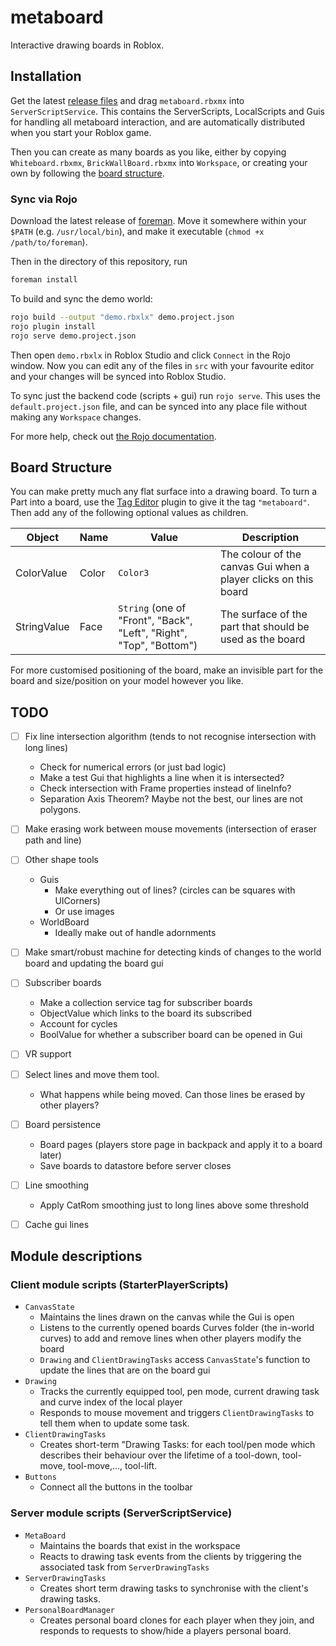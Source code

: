 # metaboard

Interactive drawing boards in Roblox.

## Installation

Get the latest [release files](https://github.com/metauni/metaboard/releases)
and drag `metaboard.rbxmx` into `ServerScriptService`. This contains 
the ServerScripts, LocalScripts and Guis for handling all metaboard interaction,
and are automatically distributed when you start your Roblox game.

Then you can create as many boards as you like, either by copying `Whiteboard.rbxmx`,
`BrickWallBoard.rbxmx` into `Workspace`, or creating your own by following the
[board structure](##-board-structure).

### Sync via Rojo

Download the latest release of [foreman](https://github.com/Roblox/foreman).
Move it somewhere within your `$PATH` (e.g. `/usr/local/bin`), and make it executable (`chmod +x /path/to/foreman`).

Then in the directory of this repository,
run
```bash
foreman install
```

To build and sync the demo world:
```bash
rojo build --output "demo.rbxlx" demo.project.json
rojo plugin install
rojo serve demo.project.json
```
Then open `demo.rbxlx` in Roblox Studio and click `Connect` in the Rojo window.
Now you can edit any of the files in `src` with your favourite editor and your
changes will be synced into Roblox Studio.

To sync just the backend code (scripts + gui) run `rojo serve`.
This uses the `default.project.json` file, and can be synced into any
place file without making any `Workspace` changes.

For more help, check out [the Rojo documentation](https://rojo.space/docs).

## Board Structure

You can make pretty much any flat surface into a drawing board.
To turn a Part into a board, use the [Tag Editor](https://devforum.roblox.com/t/tag-editor-plugin/101465)
plugin to give it the tag `"metaboard"`. Then add any of the following optional
values as children.

| Object      | Name        | Value | Description |
| ----------- | ----------- | ----------- | ----- |
| ColorValue  | Color       | `Color3`| The colour of the canvas Gui when a player clicks on this board |
| StringValue | Face        | `String` (one of "Front", "Back", "Left", "Right", "Top", "Bottom") | The surface of the part that should be used as the board |

For more customised positioning of the board, make an invisible part for the board and size/position on your model however you like.

## TODO
- [ ] Fix line intersection algorithm (tends to not recognise intersection with long lines)
  - Check for numerical errors (or just bad logic)
  - Make a test Gui that highlights a line when it is intersected?
  - Check intersection with Frame properties instead of lineInfo?
  - Separation Axis Theorem? Maybe not the best, our lines are not polygons.

- [ ] Make erasing work between mouse movements (intersection of eraser path and line)

- [ ] Other shape tools
  - Guis
    - Make everything out of lines? (circles can be squares with UICorners)
    - Or use images
  - WorldBoard
    - Ideally make out of handle adornments
    
- [ ] Make smart/robust machine for detecting kinds of changes to the world board and updating the board gui

- [ ] Subscriber boards
  - Make a collection service tag for subscriber boards
  - ObjectValue which links to the board its subscribed
  - Account for cycles
  - BoolValue for whether a subscriber board can be opened in Gui

- [ ] VR support

- [ ] Select lines and move them tool.
  - What happens while being moved. Can those lines be erased by other players?

- [ ] Board persistence
  - Board pages (players store page in backpack and apply it to a board later)
  - Save boards to datastore before server closes

- [ ] Line smoothing
  - Apply CatRom smoothing just to long lines above some threshold

- [ ] Cache gui lines

## Module descriptions

### Client module scripts (StarterPlayerScripts)
  - `CanvasState`
    - Maintains the lines drawn on the canvas while the Gui is open
    - Listens to the currently opened boards Curves folder (the in-world curves)
      to add and remove lines when other players modify the board
    - `Drawing` and `ClientDrawingTasks` access `CanvasState`'s function to update
      the lines that are on the board gui
  - `Drawing`
    - Tracks the currently equipped tool, pen mode, current drawing task and curve index of the local player
    - Responds to mouse movement and triggers `ClientDrawingTasks` to tell them when to update some task.
  - `ClientDrawingTasks`
    - Creates short-term "Drawing Tasks: for each tool/pen mode which describes their behaviour
      over the lifetime of a tool-down, tool-move, tool-move,..., tool-lift.
  - `Buttons`
    - Connect all the buttons in the toolbar

### Server module scripts (ServerScriptService)
- `MetaBoard`
  - Maintains the boards that exist in the workspace
  - Reacts to drawing task events from the clients by triggering the associated task
    from `ServerDrawingTasks`
- `ServerDrawingTasks`
  - Creates short term drawing tasks to synchronise with the client's drawing tasks.
- `PersonalBoardManager`
  - Creates personal board clones for each player when they join, and responds to
    requests to show/hide a players personal board.
  


